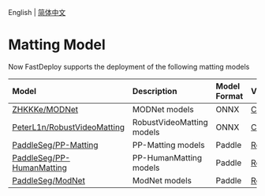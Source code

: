 English | [简体中文](README.md)
# Matting Model

Now FastDeploy supports the deployment of the following matting models

| Model | Description | Model Format | Version |
| :--- | :--- | :------- | :--- |
| [ZHKKKe/MODNet](./modnet) | MODNet models | ONNX | [CommitID:28165a4](https://github.com/ZHKKKe/MODNet/commit/28165a4) |
| [PeterL1n/RobustVideoMatting](./rvm) | RobustVideoMatting models | ONNX | [CommitID:81a1093](https://github.com/PeterL1n/RobustVideoMatting/commit/81a1093) |
| [PaddleSeg/PP-Matting](./ppmatting) | PP-Matting models | Paddle | [Release/2.6](https://github.com/PaddlePaddle/PaddleSeg/tree/release/2.6/Matting) |
| [PaddleSeg/PP-HumanMatting](./ppmatting) | PP-HumanMatting models | Paddle | [Release/2.6](https://github.com/PaddlePaddle/PaddleSeg/tree/release/2.6/Matting) |
| [PaddleSeg/ModNet](./ppmatting) | ModNet models | Paddle | [Release/2.6](https://github.com/PaddlePaddle/PaddleSeg/tree/release/2.6/Matting) |
